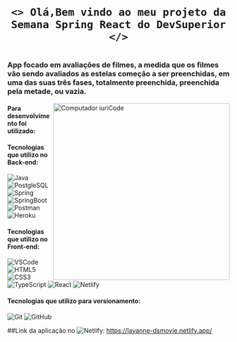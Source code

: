 ### <h1 align="center">`<> Olá,Bem vindo ao meu projeto da Semana Spring React do DevSuperior </>` </h1>
  #
  
  <h3>App focado em avaliações de filmes, a medida que os filmes vão sendo avaliados as estelas começão a ser preenchidas, em uma das suas três  fases, totalmente preenchida, preenchida pela metade, ou vazia.</h3>
  
 <img src="https://user-images.githubusercontent.com/98171057/177011197-5763bda7-fe1a-4c03-b782-3b2f6f1f2cea.png" min-width="400px" max-width="400px" width="400px" align="right" alt="Computador iuriCode">
 
 #### Para desenvolvimento foi utilizado:
    
#### Tecnologias que utilizo no Back-end:
![Java](https://img.shields.io/badge/-Java-white?style=flat&logo=Java&logoColor=007396&)
![PostgleSQL](https://img.shields.io/badge/-PostgleSQL-white?style=flat&logo=Postgresql&logoColor=007396&)
![Spring](https://img.shields.io/badge/-Spring-white?style=flat&logo=Spring&logoColor=6DB33F&)
![SpringBoot](https://img.shields.io/badge/-Spring%20Boot-white?style=flat&logo=SpringBoot&logoColor=6DB33F&)
![Postman](https://img.shields.io/badge/-Postman-white?style=flat&logo=Postman&logoColor=FF6C37&)
![Heroku](https://img.shields.io/badge/-Heroku-white?style=flat&logo=Heroku&logoColor=430098&)

#### Tecnologias que utilizo no Front-end:
![VSCode](https://img.shields.io/badge/-VSCode-white?style=flat&logo=visualstudiocode&logoColor=007ACC&)
![HTML5](https://img.shields.io/badge/-HTML5-white?style=flat&logo=html5&logoColor=E34F26&)
![CSS3](https://img.shields.io/badge/-CSS3-white?style=flat&logo=css3&logoColor=1572B6&)
![TypeScript](https://img.shields.io/badge/-TypeScript-white?style=flat&logo=typescript&)
![React](https://img.shields.io/badge/-React-white?style=flat&logo=react&logoColor=007396&)
![Netlify](https://img.shields.io/badge/-Netlify-white?style=flat&logo=netlify&logoColor=00C7B7&)

#### Tecnologias que utilizo para versionamento:
![Git](https://img.shields.io/badge/-Git-white?style=flat&logo=Git&logoColor=F05032&)
![GitHub](https://img.shields.io/badge/-GitHub-white?style=flat&logo=GitHub&logoColor=181717&)

  
  ##Link da aplicação no ![Netlify](https://img.shields.io/badge/-Netlify-white?style=flat&logo=netlify&logoColor=00C7B7&): https://layanne-dsmovie.netlify.app/
